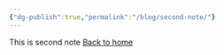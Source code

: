 ```yaml
---
{"dg-publish":true,"permalink":"/blog/second-note/"}
---
```


This is second note
[Back to home](https://zialdiansyah.netlify.app/)